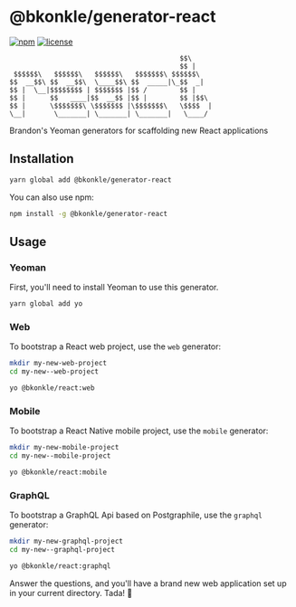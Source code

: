 # @bkonkle/generator-react

[![npm](https://img.shields.io/npm/v/generator-react.svg)](https://www.npmjs.com/package/generator-react) [![license](https://img.shields.io/github/license/bkonkle/generator-react.svg)](LICENSE)

```
                                          $$\
                                          $$ |
 $$$$$$\   $$$$$$\   $$$$$$\   $$$$$$$\ $$$$$$\
$$  __$$\ $$  __$$\  \____$$\ $$  _____|\_$$  _|
$$ |  \__|$$$$$$$$ | $$$$$$$ |$$ /        $$ |
$$ |      $$   ____|$$  __$$ |$$ |        $$ |$$\
$$ |      \$$$$$$$\ \$$$$$$$ |\$$$$$$$\   \$$$$  |
\__|       \_______| \_______| \_______|   \____/

```

Brandon's Yeoman generators for scaffolding new React applications

## Installation

```sh
yarn global add @bkonkle/generator-react
```

You can also use npm:

```sh
npm install -g @bkonkle/generator-react
```

## Usage

### Yeoman

First, you'll need to install Yeoman to use this generator.

```sh
yarn global add yo
```

### Web

To bootstrap a React web project, use the `web` generator:

```sh
mkdir my-new-web-project
cd my-new--web-project

yo @bkonkle/react:web
```

### Mobile

To bootstrap a React Native mobile project, use the `mobile` generator:

```sh
mkdir my-new-mobile-project
cd my-new--mobile-project

yo @bkonkle/react:mobile
```

### GraphQL

To bootstrap a GraphQL Api based on Postgraphile, use the `graphql` generator:

```sh
mkdir my-new-graphql-project
cd my-new--graphql-project

yo @bkonkle/react:graphql
```

Answer the questions, and you'll have a brand new web application set up in your current directory. Tada! 🎉
